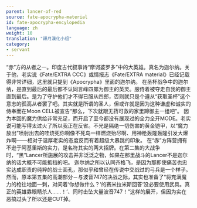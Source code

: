 ```yaml
---
parent: lancer-of-red
source: fate-apocrypha-material
id: fate-apocrypha-encylopedia
language: zh
weight: 10
translation: "譯月漢化小组"
category:
- servant
---
```


“赤”方的从者之一。印度古代叙事诗“摩诃婆罗多”中的大英雄。真名为迦尔纳。关于他，老实说《Fate/EXTRA CCC》或情报志《Fate/EXTRA material》已经记载得非常详细，这里就只提到《Apocrypha》里面的迦尔纳。
在圣杯战争中的迦尔纳，是直到最后的最后都不认同言峰四郎为御主的英灵。服侍着被夺走自我的御主直到最后。是为了守护他们才不得已服从四郎，否则就只是个遵从“获取圣杯”这个意志的孤高从者罢了吧。其实就是所谓的圣人，但或许就是因为这种谦虚和诚实的侍奉而在Moon CELL被宣告“那么，下次就跟无药可救的家里蹲御主一组吧”。
因为本回的魔力供给非常充足，而开启了至今都没有展现过的全力全开MODE。老实说可能写得太过火了所以我正在反省。不光是隔绝一切伤害的黄金铠甲，以“魔力放出”喷射出去的哇烧死你啊像不死鸟一样燃烧殆尽啊、用神枪轰隆轰隆引发大爆炸啊───相对于温厚老实的态度反而有着超级大暴跳的印象。
在“赤”方阵营拥有不逊于阿基里斯的实力，是名符其实的两大招牌。在第二集的大战争时，“黑”Lancer所施展的攻击并非泛泛之物，如果在那里战斗的Lancer不是迦尔纳的话大概不可能抵挡的吧。
迦尔纳之所以认同齐格飞，是因为那即使痛苦也忠实达成职责的纯粹的战士面孔，那似乎和曾经在传说中交战过的弓兵是一个样子。
然而，原本第五集的高潮部分－与波音747的决战之际，其实也准备了“将充满魔力的枪往地面一刺，对问着‘你想做什么？’的赛米拉米斯回答‘没必要使用武具。真正的英雄靠眼睛杀人……！’、同时击坠大量波音747！”这样的展开，但因为实在恶搞过头了所以还是CUT掉。

